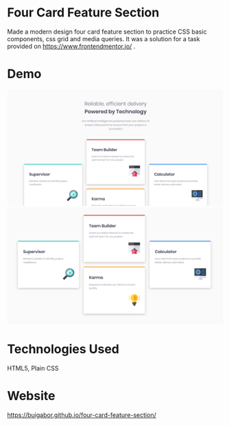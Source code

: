 # Four Card Feature Section

Made a modern design four card feature section to practice CSS basic components, css grid and media queries. It was a solution for a task provided on https://www.frontendmentor.io/ .

# Demo

<img src="Demo1.png"/>
<img src="Demo2.png"/>

# Technologies Used

HTML5, Plain CSS

# Website

https://buigabor.github.io/four-card-feature-section/
